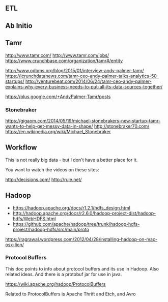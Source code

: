 
<!--
-->

ETL
----

Ab Initio
---------

Tamr
----

http://www.tamr.com/
http://www.tamr.com/jobs/
https://www.crunchbase.com/organization/tamr#/entity

http://www.odbms.org/blog/2015/01/interview-andy-palmer-tamr/
https://icrunchdatanews.com/tamr-ceo-andy-palmer-talks-analytics-50-startups/
http://venturebeat.com/2014/06/24/tamr-ceo-andy-palmer-explains-why-every-business-needs-to-put-all-its-data-sources-together/

https://plus.google.com/+AndyPalmer-Tamr/posts

### Stonebraker

https://gigaom.com/2014/05/19/michael-stonebrakers-new-startup-tamr-wants-to-help-get-messy-data-in-shape/
http://stonebraker70.com/
https://en.wikipedia.org/wiki/Michael_Stonebraker

Workflow
--------

This is not really big data - but I don't have a better place for it.

You want to watch the videos on these sites:

http://decisions.com/
http://rule.net/

Hadoop
------

 * https://hadoop.apache.org/docs/r1.2.1/hdfs_design.html
 * http://hadoop.apache.org/docs/r2.6.0/hadoop-project-dist/hadoop-hdfs/WebHDFS.html
 * https://github.com/apache/hadoop/tree/trunk/hadoop-hdfs-project/hadoop-hdfs/src/main/proto

https://ragrawal.wordpress.com/2012/04/28/installing-hadoop-on-mac-osx-lion/

### Protocol Buffers

This doc points to info about protocol buffers and
its use in Hadoop.  Also related ideas.  And there is
a protobuf jar for use in java.

https://wiki.apache.org/hadoop/ProtocolBuffers

Related to ProtocolBuffers is Apache Thrift and Etch, and Avro

<!-- vim: set autoindent expandtab sw=4 syntax=markdown: -->
